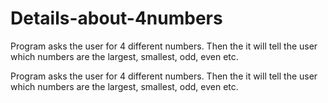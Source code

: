 # Details-about-4numbers
Program asks the user for 4 different numbers. Then the it will tell the user which numbers are the largest, smallest, odd, even etc.

Program asks the user for 4 different numbers. Then the it will tell the user which numbers are the largest, smallest, odd, even etc.
